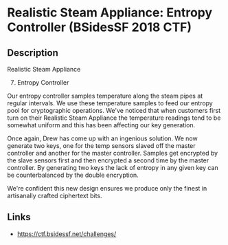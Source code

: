 # Realistic Steam Appliance: Entropy Controller (BSidesSF 2018 CTF)

## Description

>>>
Realistic Steam Appliance

7) Entropy Controller

Our entropy controller samples temperature along the steam pipes at regular intervals. We use these temperature samples to feed our entropy pool for cryptographic operations. We've noticed that when customers first turn on their Realistic Steam Appliance the temperature readings tend to be somewhat uniform and this has been affecting our key generation.

Once again, Drew has come up with an ingenious solution. We now generate two keys, one for the temp sensors slaved off the master controller and another for the master controller. Samples get encrypted by the slave sensors first and then encrypted a second time by the master controller. By generating two keys the lack of entropy in any given key can be counterbalanced by the double encryption.

We're confident this new design ensures we produce only the finest in artisanally crafted ciphertext bits.
>>>

## Links
* https://ctf.bsidessf.net/challenges/

